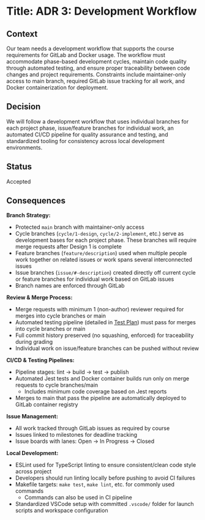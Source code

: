 # Title: ADR 3: Development Workflow

## Context
Our team needs a development workflow that supports the course requirements for GitLab and Docker usage. The workflow must accommodate phase-based development cycles, maintain code quality through automated testing, and ensure proper traceability between code changes and project requirements. Constraints include maintainer-only access to main branch, required GitLab issue tracking for all work, and Docker containerization for deployment.

## Decision
We will follow a development workflow that uses individual branches for each project phase, issue/feature branches for individual work, an automated CI/CD pipeline for quality assurance and testing, and standardized tooling for consistency across local development environments. 

## Status
Accepted

## Consequences

**Branch Strategy:**
- Protected `main` branch with maintainer-only access
- Cycle branches (`cycle/1-design`, `cycle/2-implement`, etc.) serve as development bases for each project phase. These branches will require merge requests after Design 1 is complete
- Feature branches (`feature/description`) used when multiple people work together on related issues or work spans several interconnected issues
- Issue branches (`issue/#-description`) created directly off current cycle or feature branches for individual work based on GitLab issues
- Branch names are enforced through GitLab

**Review & Merge Process:**
- Merge requests with minimum 1 (non-author) reviewer required for merges into cycle branches or main
- Automated testing pipeline (detailed in [Test Plan](../prd/test-plan.md)) must pass for merges into cycle branches or main
- Full commit history preserved (no squashing, enforced) for traceability during grading 
- Individual work on issue/feature branches can be pushed without review

**CI/CD & Testing Pipelines:**
- Pipeline stages: lint $\rightarrow$ build $\rightarrow$ test $\rightarrow$ publish
- Automated Jest tests and Docker container builds run only on merge requests to cycle branches/main
    - Includes minimum code coverage based on Jest reports 
- Merges to main that pass the pipeline are automatically deployed to GitLab container registry 

**Issue Management:**
- All work tracked through GitLab issues as required by course
- Issues linked to milestones for deadline tracking
- Issue boards with lanes: Open → In Progress → Closed

**Local Development:**
- ESLint used for TypeScript linting to ensure consistent/clean code style across project
- Developers should run linting locally before pushing to avoid CI failures
- Makefile targets: `make test`, `make lint`, etc. for commonly used commands
    - Commands can also be used in CI pipeline
- Standardized VSCode setup with committed `.vscode/` folder for launch scripts and workspace configuration